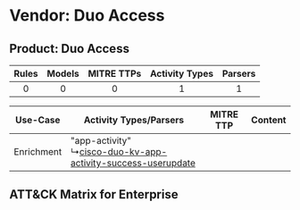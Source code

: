 Vendor: Duo Access
==================
Product: Duo Access
-------------------
| Rules | Models | MITRE TTPs | Activity Types | Parsers |
|:-----:|:------:|:----------:|:--------------:|:-------:|
|   0   |   0    |     0      |       1        |    1    |

|  Use-Case  | Activity Types/Parsers    | MITRE TTP | Content    |
|:----------:| ---- | --------- | ---- |
| Enrichment |  "app-activity"<br> ↳[cisco-duo-kv-app-activity-success-userupdate](Ps/pC_ciscoduokvappactivitysuccessuserupdate.md)<br> |    | [](RM/r_m_duo_access_duo_access_Enrichment.md) |

ATT&CK Matrix for Enterprise
----------------------------
